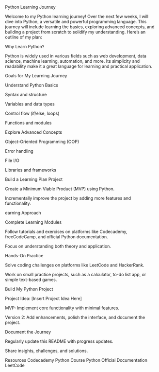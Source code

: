 Python Learning Journey

Welcome to my Python learning journey! Over the next few weeks, I will dive into Python, a versatile and powerful programming language. This journey will include learning the basics, exploring advanced concepts, and building a project from scratch to solidify my understanding. Here’s an outline of my plan:

Why Learn Python?

Python is widely used in various fields such as web development, data science, machine learning, automation, and more. Its simplicity and readability make it a great language for learning and practical application.

Goals for My Learning Journey

Understand Python Basics

Syntax and structure

Variables and data types

Control flow (if/else, loops)

Functions and modules

Explore Advanced Concepts

Object-Oriented Programming (OOP)

Error handling

File I/O

Libraries and frameworks

Build a Learning Plan Project

Create a Minimum Viable Product (MVP) using Python.

Incrementally improve the project by adding more features and functionality.

earning Approach

Complete Learning Modules

Follow tutorials and exercises on platforms like Codecademy, freeCodeCamp, and official Python documentation.

Focus on understanding both theory and application.

Hands-On Practice

Solve coding challenges on platforms like LeetCode and HackerRank.

Work on small practice projects, such as a calculator, to-do list app, or simple text-based games.

Build My Python Project

Project Idea: [Insert Project Idea Here]

MVP: Implement core functionality with minimal features.

Version 2: Add enhancements, polish the interface, and document the project.

Document the Journey

Regularly update this README with progress updates.

Share insights, challenges, and solutions.

Resources
Codecademy Python Course
Python Official Documentation
LeetCode
